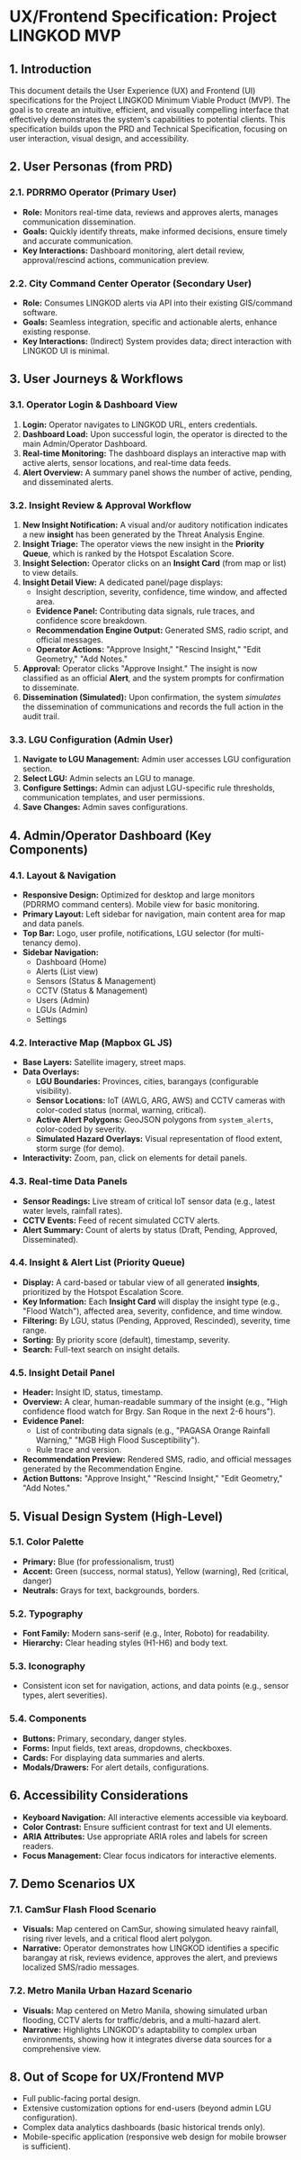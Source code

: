 # UX/Frontend Specification: Project LINGKOD MVP

## 1. Introduction

This document details the User Experience (UX) and Frontend (UI) specifications for the Project LINGKOD Minimum Viable Product (MVP). The goal is to create an intuitive, efficient, and visually compelling interface that effectively demonstrates the system's capabilities to potential clients. This specification builds upon the PRD and Technical Specification, focusing on user interaction, visual design, and accessibility.

## 2. User Personas (from PRD)

### 2.1. PDRRMO Operator (Primary User)
- **Role:** Monitors real-time data, reviews and approves alerts, manages communication dissemination.
- **Goals:** Quickly identify threats, make informed decisions, ensure timely and accurate communication.
- **Key Interactions:** Dashboard monitoring, alert detail review, approval/rescind actions, communication preview.

### 2.2. City Command Center Operator (Secondary User)
- **Role:** Consumes LINGKOD alerts via API into their existing GIS/command software.
- **Goals:** Seamless integration, specific and actionable alerts, enhance existing response.
- **Key Interactions:** (Indirect) System provides data; direct interaction with LINGKOD UI is minimal.

## 3. User Journeys & Workflows

### 3.1. Operator Login & Dashboard View
1.  **Login:** Operator navigates to LINGKOD URL, enters credentials.
2.  **Dashboard Load:** Upon successful login, the operator is directed to the main Admin/Operator Dashboard.
3.  **Real-time Monitoring:** The dashboard displays an interactive map with active alerts, sensor locations, and real-time data feeds.
4.  **Alert Overview:** A summary panel shows the number of active, pending, and disseminated alerts.

### 3.2. Insight Review & Approval Workflow
1.  **New Insight Notification:** A visual and/or auditory notification indicates a new **insight** has been generated by the Threat Analysis Engine.
2.  **Insight Triage:** The operator views the new insight in the **Priority Queue**, which is ranked by the Hotspot Escalation Score.
3.  **Insight Selection:** Operator clicks on an **Insight Card** (from map or list) to view details.
4.  **Insight Detail View:** A dedicated panel/page displays:
    -   Insight description, severity, confidence, time window, and affected area.
    -   **Evidence Panel:** Contributing data signals, rule traces, and confidence score breakdown.
    -   **Recommendation Engine Output:** Generated SMS, radio script, and official messages.
    -   **Operator Actions:** "Approve Insight," "Rescind Insight," "Edit Geometry," "Add Notes."
5.  **Approval:** Operator clicks "Approve Insight." The insight is now classified as an official **Alert**, and the system prompts for confirmation to disseminate.
6.  **Dissemination (Simulated):** Upon confirmation, the system *simulates* the dissemination of communications and records the full action in the audit trail.

### 3.3. LGU Configuration (Admin User)
1.  **Navigate to LGU Management:** Admin user accesses LGU configuration section.
2.  **Select LGU:** Admin selects an LGU to manage.
3.  **Configure Settings:** Admin can adjust LGU-specific rule thresholds, communication templates, and user permissions.
4.  **Save Changes:** Admin saves configurations.

## 4. Admin/Operator Dashboard (Key Components)

### 4.1. Layout & Navigation
-   **Responsive Design:** Optimized for desktop and large monitors (PDRRMO command centers). Mobile view for basic monitoring.
-   **Primary Layout:** Left sidebar for navigation, main content area for map and data panels.
-   **Top Bar:** Logo, user profile, notifications, LGU selector (for multi-tenancy demo).
-   **Sidebar Navigation:**
    -   Dashboard (Home)
    -   Alerts (List view)
    -   Sensors (Status & Management)
    -   CCTV (Status & Management)
    -   Users (Admin)
    -   LGUs (Admin)
    -   Settings

### 4.2. Interactive Map (Mapbox GL JS)
-   **Base Layers:** Satellite imagery, street maps.
-   **Data Overlays:**
    -   **LGU Boundaries:** Provinces, cities, barangays (configurable visibility).
    -   **Sensor Locations:** IoT (AWLG, ARG, AWS) and CCTV cameras with color-coded status (normal, warning, critical).
    -   **Active Alert Polygons:** GeoJSON polygons from `system_alerts`, color-coded by severity.
    -   **Simulated Hazard Overlays:** Visual representation of flood extent, storm surge (for demo).
-   **Interactivity:** Zoom, pan, click on elements for detail panels.

### 4.3. Real-time Data Panels
-   **Sensor Readings:** Live stream of critical IoT sensor data (e.g., latest water levels, rainfall rates).
-   **CCTV Events:** Feed of recent simulated CCTV alerts.
-   **Alert Summary:** Count of alerts by status (Draft, Pending, Approved, Disseminated).

### 4.4. Insight & Alert List (Priority Queue)
-   **Display:** A card-based or tabular view of all generated **insights**, prioritized by the Hotspot Escalation Score.
-   **Key Information:** Each **Insight Card** will display the insight type (e.g., "Flood Watch"), affected area, severity, confidence, and time window.
-   **Filtering:** By LGU, status (Pending, Approved, Rescinded), severity, time range.
-   **Sorting:** By priority score (default), timestamp, severity.
-   **Search:** Full-text search on insight details.

### 4.5. Insight Detail Panel
-   **Header:** Insight ID, status, timestamp.
-   **Overview:** A clear, human-readable summary of the insight (e.g., "High confidence flood watch for Brgy. San Roque in the next 2-6 hours").
-   **Evidence Panel:**
    -   List of contributing data signals (e.g., "PAGASA Orange Rainfall Warning," "MGB High Flood Susceptibility").
    -   Rule trace and version.
-   **Recommendation Preview:** Rendered SMS, radio, and official messages generated by the Recommendation Engine.
-   **Action Buttons:** "Approve Insight," "Rescind Insight," "Edit Geometry," "Add Notes."

## 5. Visual Design System (High-Level)

### 5.1. Color Palette
-   **Primary:** Blue (for professionalism, trust)
-   **Accent:** Green (success, normal status), Yellow (warning), Red (critical, danger)
-   **Neutrals:** Grays for text, backgrounds, borders.

### 5.2. Typography
-   **Font Family:** Modern sans-serif (e.g., Inter, Roboto) for readability.
-   **Hierarchy:** Clear heading styles (H1-H6) and body text.

### 5.3. Iconography
-   Consistent icon set for navigation, actions, and data points (e.g., sensor types, alert severities).

### 5.4. Components
-   **Buttons:** Primary, secondary, danger styles.
-   **Forms:** Input fields, text areas, dropdowns, checkboxes.
-   **Cards:** For displaying data summaries and alerts.
-   **Modals/Drawers:** For alert details, configurations.

## 6. Accessibility Considerations

-   **Keyboard Navigation:** All interactive elements accessible via keyboard.
-   **Color Contrast:** Ensure sufficient contrast for text and UI elements.
-   **ARIA Attributes:** Use appropriate ARIA roles and labels for screen readers.
-   **Focus Management:** Clear focus indicators for interactive elements.

## 7. Demo Scenarios UX

### 7.1. CamSur Flash Flood Scenario
-   **Visuals:** Map centered on CamSur, showing simulated heavy rainfall, rising river levels, and a critical flood alert polygon.
-   **Narrative:** Operator demonstrates how LINGKOD identifies a specific barangay at risk, reviews evidence, approves the alert, and previews localized SMS/radio messages.

### 7.2. Metro Manila Urban Hazard Scenario
-   **Visuals:** Map centered on Metro Manila, showing simulated urban flooding, CCTV alerts for traffic/debris, and a multi-hazard alert.
-   **Narrative:** Highlights LINGKOD's adaptability to complex urban environments, showing how it integrates diverse data sources for a comprehensive view.

## 8. Out of Scope for UX/Frontend MVP

-   Full public-facing portal design.
-   Extensive customization options for end-users (beyond admin LGU configuration).
-   Complex data analytics dashboards (basic historical trends only).
-   Mobile-specific application (responsive web design for mobile browser is sufficient).
